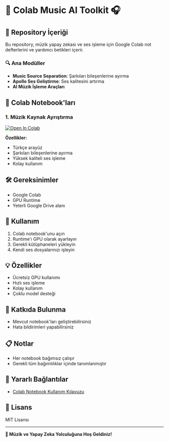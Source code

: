 # 🎵 Colab Music AI Toolkit 🎧

## 📁 Repository İçeriği
Bu repository, müzik yapay zekası ve ses işleme için Google Colab not defterlerini ve yardımcı betikleri içerir.

### 🔍 Ana Modüller
- **Music Source Separation**: Şarkıları bileşenlerine ayırma
- **Apollo Ses Geliştirme**: Ses kalitesini artırma
- **AI Müzik İşleme Araçları**

## 🚀 Colab Notebook'ları
### 1. Müzik Kaynak Ayrıştırma
[![Open In Colab](https://colab.research.google.com/assets/colab-badge.svg)](https://colab.research.google.com/github/test4373/My-Colab/blob/main/Music_Source_Separation_(Turkish).ipynb)

**Özellikler:**
- Türkçe arayüz
- Şarkıları bileşenlerine ayırma
- Yüksek kaliteli ses işleme
- Kolay kullanım

## 🛠 Gereksinimler
- Google Colab
- GPU Runtime
- Yeterli Google Drive alanı

## 🔧 Kullanım
1. Colab notebook'unu açın
2. Runtime'ı GPU olarak ayarlayın
3. Gerekli kütüphaneleri yükleyin
4. Kendi ses dosyalarınızı işleyin

## 💡 Özellikler
- Ücretsiz GPU kullanımı
- Hızlı ses işleme
- Kolay kullanım
- Çoklu model desteği

## 🤝 Katkıda Bulunma
- Mevcut notebook'ları geliştirebilirsiniz
- Hata bildirimleri yapabilirsiniz

## 📋 Notlar
- Her notebook bağımsız çalışır
- Gerekli tüm bağımlılıklar içinde tanımlanmıştır

## 🔗 Yararlı Bağlantılar
- [Colab Notebook Kullanım Kılavuzu](https://colab.research.google.com/notebooks/welcome.ipynb)

## 📄 Lisans
MIT Lisansı

---

**🌟 Müzik ve Yapay Zeka Yolculuğuna Hoş Geldiniz!**
